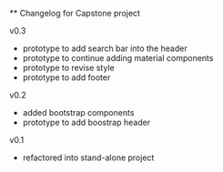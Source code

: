 ** Changelog for Capstone project

v0.3
- prototype to add search bar into the header
- prototype to continue adding material components
- prototype to revise style
- prototype to add footer

v0.2
- added bootstrap components
- prototype to add boostrap header

v0.1
- refactored into stand-alone project